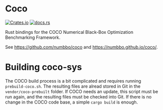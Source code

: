 # Coco

[![Crates.io](https://img.shields.io/crates/v/coco-rs)](https://crates.io/crates/coco-rs)
[![docs.rs](https://img.shields.io/docsrs/coco?color=blue)](https://docs.rs/coco-rs/latest/coco_rs/)

Rust bindings for the COCO Numerical Black-Box Optimization Benchmarking Framework.

See https://github.com/numbbo/coco and https://numbbo.github.io/coco/.

# Building coco-sys

The COCO build process is a bit complicated and requires running `prebuild-coco.sh`. The resulting files are alread stored in Git in the `vendor/coco-prebuilt` folder. If COCO needs an update, this script must be run again, and the resulting files must be checked into Git. If there is no change in the COCO code base, a simple `cargo build` is enough.